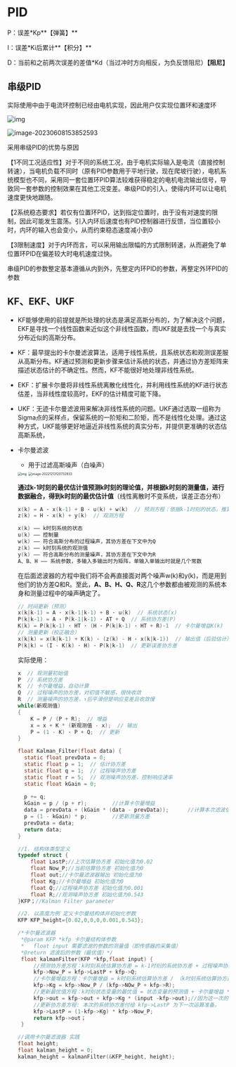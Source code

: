 # PID

P：误差*Kp**【弹簧】**

I：误差*Ki后累计**【积分】**

D：当前和之前两次误差的差值*Kd（当过冲时方向相反，为负反馈阻尼）**【阻尼】**

## 串级PID

实际使用中由于电流环控制已经由电机实现，因此用户仅实现位置环和速度环

![img](F:/本专业/计算机/笔记/嵌入式/嵌入式/嵌入式笔记.assets/image.png)

![image-20230608153852593](F:/本专业/计算机/笔记/嵌入式/嵌入式/嵌入式笔记.assets/image-20230608153852593.png)

采用串级PID的优势与原因

【1不同工况适应性】对于不同的系统工况，由于电机实际输入是电流（直接控制转速），当电机负载不同时（原有PID参数用于平地行驶，现在爬坡行驶），电机系统模型也不同，采用同一套位置环PID算法较难获得稳定的电机电流输出信号，导致同一套参数的控制效果在其他工况变差。串级PID的引入，使得内环可以让电机速度更快地跟随。

【2系统稳态要求】若仅有位置环PID，达到指定位置时，由于没有对速度的限制，因此可能发生震荡。引入内环后速度也有PID控制器进行反馈，当位置较小时，内环的输入也会变小，从而约束稳态速度减小到0

【3限制速度】对于内环而言，可以采用输出限幅的方式限制转速，从而避免了单位置环PID在偏差较大时电机速度过快。

串级PID的参数整定基本遵循从内到外，先整定内环PID的参数，再整定外环PID的参数

## KF、EKF、UKF

- KF能够使用的前提就是所处理的状态是满足高斯分布的，为了解决这个问题，EKF是寻找一个线性函数来近似这个非线性函数，而UKF就是去找一个与真实分布近似的高斯分布。
- KF：最早提出的卡尔曼滤波算法，适用于线性系统，且系统状态和观测误差服从高斯分布。KF通过预测和更新步骤来估计系统的状态，并通过协方差矩阵来描述状态估计的不确定性。然而，KF不能很好地处理非线性系统。
- EKF：扩展卡尔曼将非线性系统离散化线性化，并利用线性系统的KF进行状态估差，当非线性度较高时，EKF的估计精度可能下降。
- UKF：无迹卡尔曼滤波用来解决非线性系统的问题。UKF通过选取一组称为Sigma点的采样点，保留系统的一阶矩和二阶矩，而不是线性化处理。通过这种方式，UKF能够更好地逼近非线性系统的真实分布，并提供更准确的状态估高斯系统，

- 卡尔曼滤波

  - 用于过滤高斯噪声（白噪声）

  

  

  <img src="F:/本专业/计算机/笔记/嵌入式/嵌入式/嵌入式笔记.assets/watermark,type_ZmFuZ3poZW5naGVpdGk,shadow_10,text_aHR0cHM6Ly9ibG9nLmNzZG4ubmV0L0NTRE5fWF9X,size_16,color_FFFFFF,t_70.png" alt="img" style="zoom: 50%;" />

  <img src="F:/本专业/计算机/笔记/嵌入式/嵌入式/嵌入式笔记.assets/image-20221213120732933.png" alt="image-20221213120732933" style="zoom: 50%;" />

  **通过k-1时刻的最优估计值预测k时刻的理论值，并根据k时刻的测量值，进行数据融合，得到k时刻的最优估计值**（线性离散时不变系统，误差正态分布）

  ```c
  x(k) = A · x(k-1) + B · u(k) + w(k)  // 预测方程：依据k-1时刻的状态，推算k时刻的状态
  z(k) = H · x(k) + y(k)  // 观测方程
  
  x(k) —— k时刻系统的状态
  u(k) —— 控制量
  w(k) —— 符合高斯分布的过程噪声，其协方差在下文中为Q
  z(k) —— k时刻系统的观测值
  y(k) —— 符合高斯分布的测量噪声，其协方差在下文中为R
  A、B、H —— 系统参数，多输入多输出时为矩阵，单输入单输出时就是几个常数
  ```

  在后面滤波器的方程中我们将不会再直接面对两个噪声w(k)和y(k)，而是用到他们的协方差Q和R。至此，**A、B、H、Q、R**这几个参数都由被观测的系统本身和测量过程中的噪声确定了。

  ```c
  // 时间更新（预测）
  x(k|k-1) = A · x(k-1|k-1) + B · u(k)  // 系统状态(x)
  P(k|k-1) = A · P(k-1|k-1) · AT + Q  // 系统协方差(P)
  K(k) = P(k|k-1) · HT · (H · P(k|k-1) · HT + R)-1  // 卡尔曼增益K(k)
  // 测量更新（校正融合）
  x(k|k) = x(k|k-1) + K(k) · (z(k) - H · x(k|k-1))  // 输出值（后验估计）x(k|k)
  P(k|k) = (I - K(k) · H) · P(k|k-1)  // 更新误差协方差
  ```

  实际使用：

  ```c
  x  // 观测量初始值
  P  // 系统协方差
  K  // 卡尔曼增益，自动计算
  Q  // 过程噪声的协方差，对初值不敏感，很快收敛
  R  // 测量噪声的协方差，↑后平滑但是响应变差且收敛慢
  while(新观测值)
  {
      K = P / (P + R);  // 增益
      x = x + K * (新观测值 - x);  // 输出
      P = (1 - K) · P + Q;  // 更新
  }
  
  float Kalman_Filter(float data) {
  	static float prevData = 0;
  	static float p = 1;  // 估计协方差
  	static float q = 1;  // 过程噪声协方差
  	static float r = 5;  // 观测噪声协方差，控制响应速率
  	static float kGain = 0;
  	
  	p += q;
  	kGain = p / (p + r);		//计算卡尔曼增益
  	data = prevData + (kGain * (data - prevData));		//计算本次滤波估计值
  	p = (1 - kGain) * p;		//更新测量方差
  	prevData = data;
  	return data;
  }
  ```

  

  ```c
  //1. 结构体类型定义
  typedef struct {
      float LastP;//上次估算协方差 初始化值为0.02
      float Now_P;//当前估算协方差 初始化值为0
      float out;//卡尔曼滤波器输出 初始化值为0
      float Kg;//卡尔曼增益 初始化值为0
      float Q;//过程噪声协方差 初始化值为0.001
      float R;//观测噪声协方差 初始化值为0.543
  }KFP；//Kalman Filter parameter
  
  //2. 以高度为例 定义卡尔曼结构体并初始化参数
  KFP KFP_height={0.02,0,0,0,0.001,0.543};
  
  /*卡尔曼滤波器
   *@param KFP *kfp 卡尔曼结构体参数
   *   float input 需要滤波的参数的测量值（即传感器的采集值）
   *@return 滤波后的参数（最优值）*/
   float kalmanFilter(KFP *kfp,float input) {
       //预测协方差方程：k时刻系统估算协方差 = k-1时刻的系统协方差 + 过程噪声协方差
       kfp->Now_P = kfp->LastP + kfp->Q;
       //卡尔曼增益方程：卡尔曼增益 = k时刻系统估算协方差 / （k时刻系统估算协方差 + 观测噪声协方差）
       kfp->Kg = kfp->Now_P / (kfp->NOw_P + kfp->R);
       //更新最优值方程：k时刻状态变量的最优值 = 状态变量的预测值 + 卡尔曼增益 * （测量值 - 状态变量的预测值）
       kfp->out = kfp->out + kfp->Kg * (input -kfp->out);//因为这一次的预测值就是上一次的输出值
       //更新协方差方程: 本次的系统协方差付给 kfp->LastP 为下一次运算准备。
       kfp->LastP = (1-kfp->Kg) * kfp->Now_P;
       return kfp->out；
   }
  
  //调用卡尔曼滤波器 实践
  float height;
  float kalman_height = 0;
  kalman_height = kalmanFilter(&KFP_height, height);
  ```

  